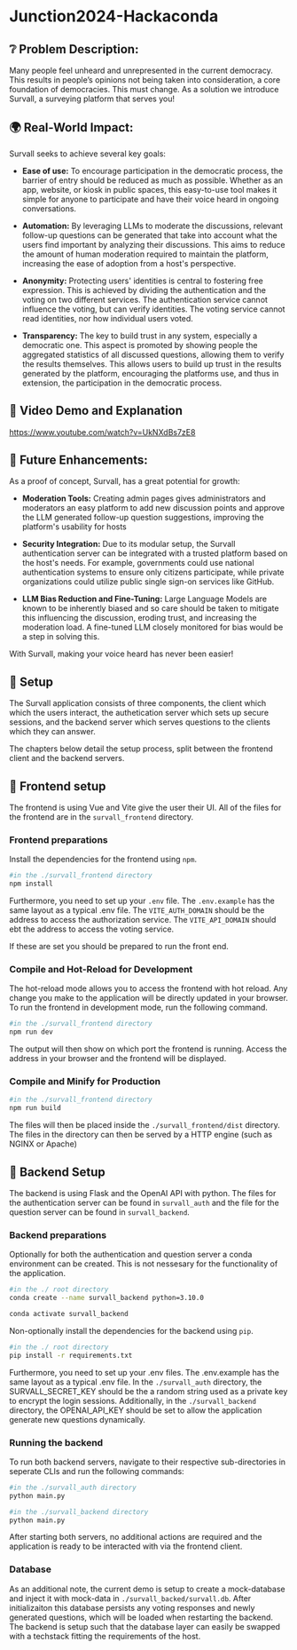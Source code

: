 # Junction2024-Hackaconda
## ❔ Problem Description:
Many people feel unheard and unrepresented in the current democracy. This results in people’s opinions not being taken into consideration, a core foundation of democracies. This must change. As a solution we introduce Survall, a surveying platform that serves you!

## 🌍 Real-World Impact:
Survall seeks to achieve several key goals:

- **Ease of use:** To encourage participation in the democratic process, the barrier of entry should be reduced as much as possible. Whether as an app, website, or kiosk in public spaces, this easy-to-use tool makes it simple for anyone to participate and have their voice heard in ongoing conversations.

- **Automation:** By leveraging LLMs to moderate the discussions, relevant follow-up questions can be generated that take into account what the users find important by analyzing their discussions. This aims to reduce the amount of human moderation required to maintain the platform, increasing the ease of adoption from a host's perspective.

- **Anonymity:** Protecting users' identities is central to fostering free expression. This is achieved by dividing the authentication and the voting on two different services. The authentication service cannot influence the voting, but can verify identities. The voting service cannot read identities, nor how individual users voted. 

- **Transparency:** The key to build trust in any system, especially a democratic one. This aspect is promoted by showing people the aggregated statistics of all discussed questions, allowing them to verify the results themselves. This allows users to build up trust in the results generated by the platform, encouraging the platforms use, and thus in extension, the participation in the democratic process.

## 🎥 Video Demo and Explanation ##
https://www.youtube.com/watch?v=UkNXdBs7zE8

## 💭 Future Enhancements:
As a proof of concept, Survall, has a great potential for growth:

- **Moderation Tools:** Creating admin pages gives administrators and moderators an easy platform to add new discussion points and approve the LLM generated follow-up question suggestions, improving the platform's usability for hosts

- **Security Integration:** Due to its modular setup, the Survall authentication server can be integrated with a trusted platform based on the host's needs. For example, governments could use national authentication systems to ensure only citizens participate, while private organizations could utilize public single sign-on services like GitHub.

- **LLM Bias Reduction and Fine-Tuning:** Large Language Models are known to be inherently biased and so care should be taken to mitigate this influencing the discussion, eroding trust, and increasing the moderation load. A fine-tuned LLM closely monitored for bias would be a step in solving this. 

With Survall, making your voice heard has never been easier!

## 📓 Setup
The Survall application consists of three components, the client which which the users interact, the authetication server which sets up secure sessions, and the backend server which serves questions to the clients which they can answer.

The chapters below detail the setup process, split between the frontend client and the backend servers.

## 🔧 Frontend setup
The frontend is using Vue and Vite give the user their UI.
All of the files for the frontend are in the `survall_frontend` directory.

### Frontend preparations
Install the dependencies for the frontend using `npm`.
```sh
#in the ./survall_frontend directory
npm install
```

Furthermore, you need to set up your `.env` file.
The `.env.example` has the same layout as a typical .env file.
The `VITE_AUTH_DOMAIN` should be the address to access the authorization service.
The `VITE_API_DOMAIN` should ebt the address to access the voting service.

If these are set you should be prepared to run the front end.

### Compile and Hot-Reload for Development
The hot-reload mode allows you to access the frontend with hot reload.
Any change you make to the application will be directly updated in your browser.
To run the frontend in development mode, run the following command.

```sh
#in the ./survall_frontend directory
npm run dev
```

The output will then show on which port the frontend is running.
Access the address in your browser and the frontend will be displayed.

### Compile and Minify for Production

```sh
#in the ./survall_frontend directory
npm run build
```
The files will then be placed inside the `./survall_frontend/dist` directory. 
The files in the directory can then be served by a HTTP engine (such as NGINX or Apache)

## 🔨 Backend Setup
The backend is using Flask and the OpenAI API with python. The files for the authentication server can be found in `survall_auth` and the file for the question server can be found in `survall_backend`.

### Backend preparations
Optionally for both the authentication and question server a conda environment can be created. This is not nessesary for the functionality of the application.

```sh
#in the ./ root directory
conda create --name survall_backend python=3.10.0

conda activate survall_backend
```

Non-optionally install the dependencies for the backend using `pip`.

```sh
#in the ./ root directory
pip install -r requirements.txt
```

Furthermore, you need to set up your .env files. The .env.example has the same layout as a typical .env file. In the `./survall_auth` directory, the SURVALL_SECRET_KEY should be the a random string used as a private key to encrypt the login sessions. Additionally, in the `./survall_backend` directory, the OPENAI_API_KEY should be set to allow the application generate new questions dynamically.

### Running the backend
To run both backend servers, navigate to their respective sub-directories in seperate CLIs and run the following commands:

```sh
#in the ./survall_auth directory
python main.py
```

```sh
#in the ./survall_backend directory
python main.py
```
After starting both servers, no additional actions are required and the application is ready to be interacted with via the frontend client.

### Database
As an additional note, the current demo is setup to create a mock-database and inject it with mock-data in `./survall_backed/survall.db`. After initializaiton this database persists any voting responses and newly generated questions, which will be loaded when restarting the backend. The backend is setup such that the database layer can easily be swapped with a techstack fitting the requirements of the host.





